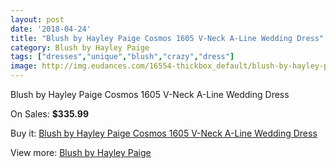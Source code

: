 ```yaml
---
layout: post
date: '2018-04-24'
title: "Blush by Hayley Paige Cosmos 1605 V-Neck A-Line Wedding Dress"
category: Blush by Hayley Paige
tags: ["dresses","unique","blush","crazy","dress"]
image: http://img.eudances.com/16554-thickbox_default/blush-by-hayley-paige-cosmos-1605-v-neck-a-line-wedding-dress.jpg
---
```

Blush by Hayley Paige Cosmos 1605 V-Neck A-Line Wedding Dress

On Sales: **$335.99**
<a href="https://www.eudances.com/en/blush-by-hayley-paige/4868-blush-by-hayley-paige-cosmos-1605-v-neck-a-line-wedding-dress.html"><amp-img layout="responsive" width="600" height="600" src="//img.eudances.com/16554-thickbox_default/blush-by-hayley-paige-cosmos-1605-v-neck-a-line-wedding-dress.jpg" alt="Blush by Hayley Paige Cosmos 1605 V-Neck A-Line Wedding Dress 0" /></a>
<a href="https://www.eudances.com/en/blush-by-hayley-paige/4868-blush-by-hayley-paige-cosmos-1605-v-neck-a-line-wedding-dress.html"><amp-img layout="responsive" width="600" height="600" src="//img.eudances.com/16558-thickbox_default/blush-by-hayley-paige-cosmos-1605-v-neck-a-line-wedding-dress.jpg" alt="Blush by Hayley Paige Cosmos 1605 V-Neck A-Line Wedding Dress 1" /></a>
<a href="https://www.eudances.com/en/blush-by-hayley-paige/4868-blush-by-hayley-paige-cosmos-1605-v-neck-a-line-wedding-dress.html"><amp-img layout="responsive" width="600" height="600" src="//img.eudances.com/16557-thickbox_default/blush-by-hayley-paige-cosmos-1605-v-neck-a-line-wedding-dress.jpg" alt="Blush by Hayley Paige Cosmos 1605 V-Neck A-Line Wedding Dress 2" /></a>
<a href="https://www.eudances.com/en/blush-by-hayley-paige/4868-blush-by-hayley-paige-cosmos-1605-v-neck-a-line-wedding-dress.html"><amp-img layout="responsive" width="600" height="600" src="//img.eudances.com/16556-thickbox_default/blush-by-hayley-paige-cosmos-1605-v-neck-a-line-wedding-dress.jpg" alt="Blush by Hayley Paige Cosmos 1605 V-Neck A-Line Wedding Dress 3" /></a>
<a href="https://www.eudances.com/en/blush-by-hayley-paige/4868-blush-by-hayley-paige-cosmos-1605-v-neck-a-line-wedding-dress.html"><amp-img layout="responsive" width="600" height="600" src="//img.eudances.com/16555-thickbox_default/blush-by-hayley-paige-cosmos-1605-v-neck-a-line-wedding-dress.jpg" alt="Blush by Hayley Paige Cosmos 1605 V-Neck A-Line Wedding Dress 4" /></a>

Buy it: [Blush by Hayley Paige Cosmos 1605 V-Neck A-Line Wedding Dress](https://www.eudances.com/en/blush-by-hayley-paige/4868-blush-by-hayley-paige-cosmos-1605-v-neck-a-line-wedding-dress.html "Blush by Hayley Paige Cosmos 1605 V-Neck A-Line Wedding Dress")

View more: [Blush by Hayley Paige](https://www.eudances.com/en/90-blush-by-hayley-paige "Blush by Hayley Paige")